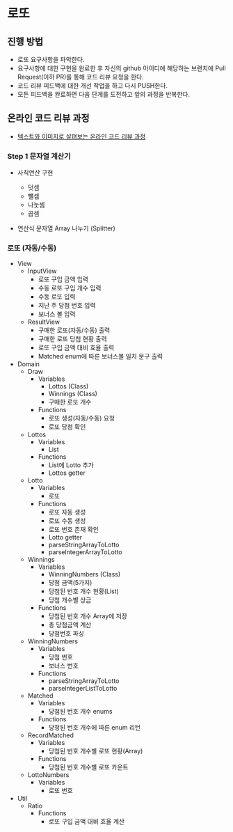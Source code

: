 # 로또
## 진행 방법
* 로또 요구사항을 파악한다.
* 요구사항에 대한 구현을 완료한 후 자신의 github 아이디에 해당하는 브랜치에 Pull Request(이하 PR)를 통해 코드 리뷰 요청을 한다.
* 코드 리뷰 피드백에 대한 개선 작업을 하고 다시 PUSH한다.
* 모든 피드백을 완료하면 다음 단계를 도전하고 앞의 과정을 반복한다.

## 온라인 코드 리뷰 과정
* [텍스트와 이미지로 살펴보는 온라인 코드 리뷰 과정](https://github.com/next-step/nextstep-docs/tree/master/codereview)

### Step 1 문자열 계산기
* 사칙연산 구현
  * 덧셈
  * 뺄셈
  * 나눗셈
  * 곱셈

* 연산식 문자열 Array 나누기 (Splitter) 

### 로또 (자동/수동)
* View
  * InputView
    * 로또 구입 금액 입력
    * 수동 로또 구입 개수 입력
    * 수동 로또 입력
    * 지난 주 당첨 번호 입력
    * 보너스 볼 입력
  * ResultView
    * 구매한 로또(자동/수동) 출력
    * 구매한 로또 당첨 현황 출력
    * 로또 구입 금액 대비 효율 출력
    * Matched enum에 따른 보너스볼 일치 문구 출력
* Domain
  * Draw
    * Variables 
      * Lottos (Class)
      * Winnings (Class)
      * 구매한 로또 개수
    * Functions
      * 로또 생성(자동/수동) 요청
      * 로또 당첨 확인
  * Lottos
    * Variables
      * List<Lotto>
    * Functions
      * List에 Lotto 추가
      * Lottos getter
  * Lotto
    * Variables
      * 로또
    * Functions
      * 로또 자동 생성
      * 로또 수동 생성
      * 로또 번호 존재 확인
      * Lotto getter
      * parseStringArrayToLotto
      * parseIntegerArrayToLotto
  * Winnings
    * Variables
      * WinningNumbers (Class)
      * 당첨 금액(5가지)
      * 당첨된 번호 개수 현황(List)
      * 당첨 개수별 상금
    * Functions
      * 당첨된 번호 개수 Array에 저장
      * 총 당첨금액 계산
      * 당첨번호 파싱
  * WinningNumbers
    * Variables
      * 당첨 번호
      * 보너스 번호
    * Functions
      * parseStringArrayToLotto
      * parseIntegerListToLotto
  * Matched
    * Variables
      * 당첨된 번호 개수 enums
    * Functions
      * 당청된 번호 개수에 따른 enum 리턴
  * RecordMatched
    * Variables
      * 당첨된 번호 개수별 로또 현황(Array)
    * Functions
      * 당첨된 번호 개수별 로또 카운트
  * LottoNumbers
    * Variables
      * 로또 번호
* Util
  * Ratio
    * Functions
      * 로또 구입 금액 대비 효율 계산